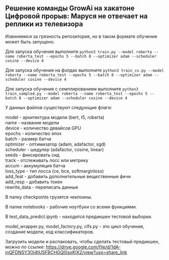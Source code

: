 ## Решение команды GrowAi на хакатоне Цифровой прорыв: Маруся не отвечает на реплики из телевизора

Извиняемся за грязность репозитория, но в таком формате обучение может быть запущено.

Для запуска обучения выполните `python3 train.py --model roberta --name roberta_test --epochs 5 --batch 8 --optimizer adam --scheduler cosine --device 4`

Для запуска обучения на фолдах выполните `python3 train_cv.py --model roberta --name roberta_test --epochs 5 --batch 8 --optimizer adam --scheduler cosine --device 4`

Для запуска обучения с семплированием выполните `python3 train_sampled.py --model roberta --name roberta_test --epochs 5 --batch 8 --optimizer adam --scheduler cosine --device 4`

У данных файлов существуют следующие флаги:

model - архитектура модели (bert, t5, roberta)<br />
name - название модели<br />
device - количество девайсов GPU<br />
epochs - количество эпох<br />
batch - размер батча<br />
optimizer - оптимизатор (adam, adafactor, sgd)<br />
scheduler - шедулер (adafactor, cosine, linear)<br />
seeds - фиксировать сид<br />
track - отслеживать лосс или метрику<br />
accum - аккумуляция батча<br />
loss_type - тип лосса (ce, bce, softmarginloss)<br />
add_feat - добавить дополнительные вещественные фичи<br />
add_resp - добавить токен<br />
rewrite_data - переписать данные<br />

В папку checkpoints грузятся чекпоины.

В папке notebooks - рабочие ноутбуки со всеми функциями.

В test_data_predict.ipynb - находится предикшен тестовой выборки.

model_wrapper.py, model_factory.py, clfs.py - это цикл обучения, создание модели, код классификаторов.

Загрузить модели и распаковать, чтобы сделать тестовый предикшен, можно по ссылке: 
https://drive.google.com/file/d/1dA-jnQFDNSY3Oi4tUSFBCHGQl0soKlX2/view?usp=share_link
